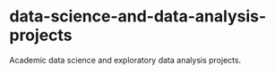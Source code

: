 # data-science-and-data-analysis-projects
Academic data science and exploratory data analysis projects.
